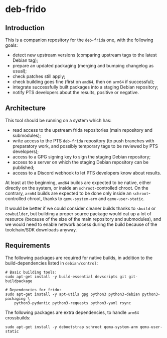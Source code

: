 # deb-frido

## Introduction

This is a companion repository for the `deb-frida` one, with the following
goals:

 - detect new upstream versions (comparing upstream tags to the latest Debian
   tag);
 - prepare an updated packaging (merging and bumping changelog as usual);
 - check patches still apply;
 - check building goes fine (first on `amd64`, then on `arm64` if successful);
 - integrate successfully built packages into a staging Debian repository;
 - notify PTS developers about the results, positive or negative.


## Architecture

This tool should be running on a system which has:

 - read access to the upstream frida repositories (main repository and
   submodules);
 - write access to the PTS `deb-frida` repository (to push branches with
   preparatory work, and possibly temporary tags to be reviewed by PTS
   developers);
 - access to a GPG signing key to sign the staging Debian repository;
 - access to a server on which the staging Debian repository can be published;
 - access to a Discord webhook to let PTS developers know about results.

At least at the beginning, `amd64` builds are expected to be native, either
directly on the system, or inside an `schroot`-controlled chroot. On the
contrary, `arm64` builds are expected to be done only inside an
`schroot`-controlled chroot, thanks to `qemu-system-arm` and `qemu-user-static`.

It would be better if we could consider cleaner builds thanks to `sbuild` or
`cowbuilder`, but building a proper source package would eat up a lot of
resource (because of the size of the main repository and submodules), and we
would need to enable network access during the build because of the
toolchain/SDK downloads anyway.


## Requirements

The following packages are required for native builds, in addition to the
build-dependencies listed in `debian/control`:

    # Basic building tools:
    sudo apt-get install -y build-essential devscripts git git-buildpackage

    # Dependencies for frido:
    sudo apt-get install -y apt-utils gpg python3 python3-debian python3-packaging \
        python3-pydantic python3-requests python3-yaml rsync

The following packages are extra dependencies, to handle `arm64` crossbuilds:

    sudo apt-get install -y debootstrap schroot qemu-system-arm qemu-user-static
